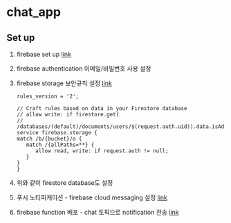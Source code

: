 # chat_app

## Set up

1. firebase set up
   [link](https://firebase.google.com/docs/flutter/setup?hl=ko&platform=ios#install-cli-tools)

2. firebase authentication 이메일/비밀번호 사용 설정

3. firebase storage 보안규칙 설정
   [link](https://firebase.google.com/docs/rules/get-started?hl=ko&authuser=0&_gl=1*6l9jqy*_ga*MTgxMzk3NjE2OS4xNjg1NjE4NDE2*_ga_CW55HF8NVT*MTY4NTYyMjMxNS4yLjEuMTY4NTYyMjUwNy4wLjAuMA..)

   ```text
   rules_version = '2';

   // Craft rules based on data in your Firestore database
   // allow write: if firestore.get(
   //    /databases/(default)/documents/users/$(request.auth.uid)).data.isAdmin;
   service firebase.storage {
   match /b/{bucket}/o {
      match /{allPaths=**} {
         allow read, write: if request.auth != null;
      }
   }
   }
   ```

4. 위와 같이 firestore database도 설정

5. 푸시 노티피케이션 - firebase cloud messaging 설정
   [link](https://firebase.google.com/docs/cloud-messaging/flutter/client?hl=ko)

6. firebase function 배포 - chat 토픽으로 notification 전송
   [link](https://firebase.google.com/docs/functions/get-started?authuser=0&hl=ko)
